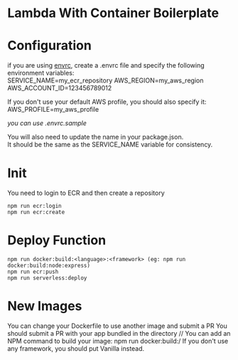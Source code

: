 # Lambda With Container Boilerplate

# Configuration

if you are using [envrc], create a .envrc file and specify the following environment variables:  
SERVICE_NAME=my_ecr_repository
AWS_REGION=my_aws_region  
AWS_ACCOUNT_ID=123456789012  

If you don't use your default AWS profile, you should also specify it:
AWS_PROFILE=my_aws_profile

*you can use .envrc.sample*

You will also need to update the name in your package.json.  
It should be the same as the SERVICE_NAME variable for consistency.

# Init

You need to login to ECR and then create a repository

```shell script
npm run ecr:login  
npm run ecr:create
```

# Deploy Function

```shell script
npm run docker:build:<language>:<framework> (eg: npm run docker:build:node:express)
npm run ecr:push
npm run serverless:deploy
```

# New Images

You can change your Dockerfile to use another image and submit a PR
You should submit a PR with your app bundled in the directory <language>/<framework>/
You can add an NPM command to build your image: npm run docker:build:<language>/<framework>
If you don't use any framework, you should put Vanilla instead.

[envrc]: https://direnv.net/
